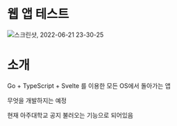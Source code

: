 # 웹 앱 테스트

![스크린샷, 2022-06-21 23-30-25](https://user-images.githubusercontent.com/2356749/174825353-f6535fac-5bf6-4772-81e2-55f77900daa2.png)

# 소개

Go + TypeScript + Svelte 를 이용한 모든 OS에서 돌아가는 앱

무엇을 개발하지는 예정

현재 아주대학교 공지 불러오는 기능으로 되어있음